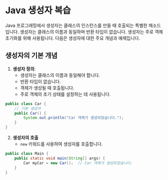 # Java 생성자 복습

Java 프로그래밍에서 생성자는 클래스의 인스턴스를 만들 때 호출되는 특별한 메소드입니다. 생성자는 클래스의 이름과 동일하며 반환 타입이 없습니다. 생성자는 주로 객체 초기화를 위해 사용됩니다. 다음은 생성자에 대한 주요 개념과 예제입니다.

## 생성자의 기본 개념

1. **생성자 정의**:
   - 생성자는 클래스의 이름과 동일해야 합니다.
   - 반환 타입이 없습니다.
   - 객체가 생성될 때 호출됩니다.
   - 주로 객체의 초기 상태를 설정하는 데 사용됩니다.

```java
public class Car {
    // 기본 생성자
    public Car() {
        System.out.println("Car 객체가 생성되었습니다.");
    }
}
```

2. **생성자의 호출**
   - `new` 키워드를 사용하여 생성자를 호출합니다.

```java
public class Main {
    public static void main(String[] args) {
        Car myCar = new Car();  // Car 객체가 생성되었습니다.
    }
}
```
